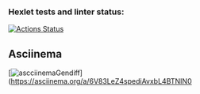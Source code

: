 ### Hexlet tests and linter status:
[![Actions Status](https://github.com/glebkarmanov/php-project-48/actions/workflows/hexlet-check.yml/badge.svg)](https://github.com/glebkarmanov/php-project-48/actions)

## Asciinema

[![ascciinemaGendiff](https://asciinema.org/a/6V83LeZ4spediAvxbL4BTNIN0)](https://asciinema.org/a/6V83LeZ4spediAvxbL4BTNIN0